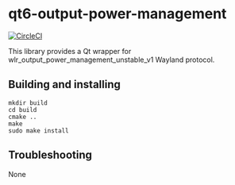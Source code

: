 # qt6-output-power-management

[![CircleCI](https://dl.circleci.com/status-badge/img/gh/cutie-shell/qt6-output-power-management/tree/droidian.svg?style=svg)](https://dl.circleci.com/status-badge/redirect/gh/cutie-shell/qt6-output-power-management/tree/droidian)

This library provides a Qt wrapper for wlr_output_power_management_unstable_v1 Wayland protocol.

## Building and installing

```
mkdir build
cd build
cmake ..
make
sudo make install
```

## Troubleshooting
None
